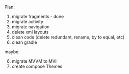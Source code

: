 

Plan:

1) migrate fragments - done
2) migrate activity
3) migrate navigation
4) delete xml layouts
5) clean code (delete redundant, rename, by to equal, etc)
6) clean gradle


maybe:

6) migrate MVVM to MVI
7) create compose Themes

